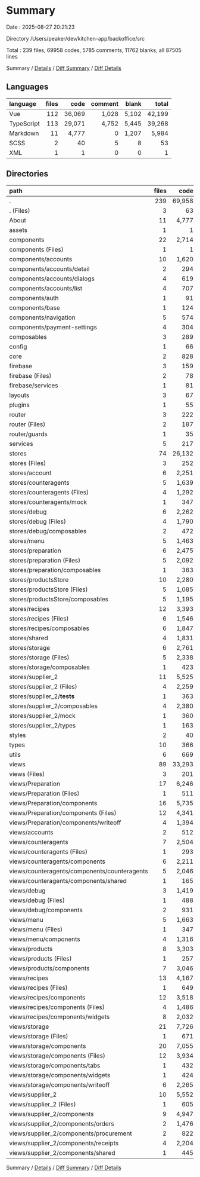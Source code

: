 # Summary

Date : 2025-08-27 20:21:23

Directory /Users/peaker/dev/kitchen-app/backoffice/src

Total : 239 files, 69958 codes, 5785 comments, 11762 blanks, all 87505 lines

Summary / [Details](details.md) / [Diff Summary](diff.md) / [Diff Details](diff-details.md)

## Languages

| language   | files |   code | comment | blank |  total |
| :--------- | ----: | -----: | ------: | ----: | -----: |
| Vue        |   112 | 36,069 |   1,028 | 5,102 | 42,199 |
| TypeScript |   113 | 29,071 |   4,752 | 5,445 | 39,268 |
| Markdown   |    11 |  4,777 |       0 | 1,207 |  5,984 |
| SCSS       |     2 |     40 |       5 |     8 |     53 |
| XML        |     1 |      1 |       0 |     0 |      1 |

## Directories

| path                                         | files |   code | comment |  blank |  total |
| :------------------------------------------- | ----: | -----: | ------: | -----: | -----: |
| .                                            |   239 | 69,958 |   5,785 | 11,762 | 87,505 |
| . (Files)                                    |     3 |     63 |      15 |     23 |    101 |
| About                                        |    11 |  4,777 |       0 |  1,207 |  5,984 |
| assets                                       |     1 |      1 |       0 |      0 |      1 |
| components                                   |    22 |  2,714 |      72 |    371 |  3,157 |
| components (Files)                           |     1 |      1 |       0 |      1 |      2 |
| components/accounts                          |    10 |  1,620 |      18 |    212 |  1,850 |
| components/accounts/detail                   |     2 |    294 |       0 |     41 |    335 |
| components/accounts/dialogs                  |     4 |    619 |       6 |     68 |    693 |
| components/accounts/list                     |     4 |    707 |      12 |    103 |    822 |
| components/auth                              |     1 |     91 |       0 |     16 |    107 |
| components/base                              |     1 |    124 |       0 |     14 |    138 |
| components/navigation                        |     5 |    574 |      54 |     85 |    713 |
| components/payment-settings                  |     4 |    304 |       0 |     43 |    347 |
| composables                                  |     3 |    289 |      92 |     64 |    445 |
| config                                       |     1 |     66 |       4 |      8 |     78 |
| core                                         |     2 |    828 |     149 |    188 |  1,165 |
| firebase                                     |     3 |    159 |       3 |     25 |    187 |
| firebase (Files)                             |     2 |     78 |       2 |     15 |     95 |
| firebase/services                            |     1 |     81 |       1 |     10 |     92 |
| layouts                                      |     3 |     67 |       3 |     14 |     84 |
| plugins                                      |     1 |     55 |       4 |      2 |     61 |
| router                                       |     3 |    222 |      14 |     17 |    253 |
| router (Files)                               |     2 |    187 |      13 |     11 |    211 |
| router/guards                                |     1 |     35 |       1 |      6 |     42 |
| services                                     |     5 |    217 |       6 |     50 |    273 |
| stores                                       |    74 | 26,132 |   3,878 |  4,825 | 34,835 |
| stores (Files)                               |     3 |    252 |       8 |     44 |    304 |
| stores/account                               |     6 |  2,251 |      99 |    311 |  2,661 |
| stores/counteragents                         |     5 |  1,639 |     273 |    346 |  2,258 |
| stores/counteragents (Files)                 |     4 |  1,292 |     199 |    313 |  1,804 |
| stores/counteragents/mock                    |     1 |    347 |      74 |     33 |    454 |
| stores/debug                                 |     6 |  2,262 |     394 |    379 |  3,035 |
| stores/debug (Files)                         |     4 |  1,790 |     219 |    284 |  2,293 |
| stores/debug/composables                     |     2 |    472 |     175 |     95 |    742 |
| stores/menu                                  |     5 |  1,463 |     163 |    182 |  1,808 |
| stores/preparation                           |     6 |  2,475 |     249 |    407 |  3,131 |
| stores/preparation (Files)                   |     5 |  2,092 |     167 |    344 |  2,603 |
| stores/preparation/composables               |     1 |    383 |      82 |     63 |    528 |
| stores/productsStore                         |    10 |  2,280 |     300 |    427 |  3,007 |
| stores/productsStore (Files)                 |     5 |  1,085 |     165 |    194 |  1,444 |
| stores/productsStore/composables             |     5 |  1,195 |     135 |    233 |  1,563 |
| stores/recipes                               |    12 |  3,393 |     721 |    720 |  4,834 |
| stores/recipes (Files)                       |     6 |  1,546 |     231 |    274 |  2,051 |
| stores/recipes/composables                   |     6 |  1,847 |     490 |    446 |  2,783 |
| stores/shared                                |     4 |  1,831 |     214 |    366 |  2,411 |
| stores/storage                               |     6 |  2,761 |     271 |    434 |  3,466 |
| stores/storage (Files)                       |     5 |  2,338 |     187 |    363 |  2,888 |
| stores/storage/composables                   |     1 |    423 |      84 |     71 |    578 |
| stores/supplier_2                            |    11 |  5,525 |   1,186 |  1,209 |  7,920 |
| stores/supplier_2 (Files)                    |     4 |  2,259 |     424 |    514 |  3,197 |
| stores/supplier_2/**tests**                  |     1 |    363 |      22 |     55 |    440 |
| stores/supplier_2/composables                |     4 |  2,380 |     626 |    524 |  3,530 |
| stores/supplier_2/mock                       |     1 |    360 |      32 |     83 |    475 |
| stores/supplier_2/types                      |     1 |    163 |      82 |     33 |    278 |
| styles                                       |     2 |     40 |       5 |      8 |     53 |
| types                                        |    10 |    366 |      67 |     60 |    493 |
| utils                                        |     6 |    669 |     261 |    146 |  1,076 |
| views                                        |    89 | 33,293 |   1,212 |  4,754 | 39,259 |
| views (Files)                                |     3 |    201 |       5 |     38 |    244 |
| views/Preparation                            |    17 |  6,246 |     316 |    852 |  7,414 |
| views/Preparation (Files)                    |     1 |    511 |      16 |     80 |    607 |
| views/Preparation/components                 |    16 |  5,735 |     300 |    772 |  6,807 |
| views/Preparation/components (Files)         |    12 |  4,341 |     260 |    562 |  5,163 |
| views/Preparation/components/writeoff        |     4 |  1,394 |      40 |    210 |  1,644 |
| views/accounts                               |     2 |    512 |       7 |     78 |    597 |
| views/counteragents                          |     7 |  2,504 |      73 |    333 |  2,910 |
| views/counteragents (Files)                  |     1 |    293 |      13 |     48 |    354 |
| views/counteragents/components               |     6 |  2,211 |      60 |    285 |  2,556 |
| views/counteragents/components/counteragents |     5 |  2,046 |      54 |    259 |  2,359 |
| views/counteragents/components/shared        |     1 |    165 |       6 |     26 |    197 |
| views/debug                                  |     3 |  1,419 |      50 |    233 |  1,702 |
| views/debug (Files)                          |     1 |    488 |      27 |     62 |    577 |
| views/debug/components                       |     2 |    931 |      23 |    171 |  1,125 |
| views/menu                                   |     5 |  1,663 |      31 |    214 |  1,908 |
| views/menu (Files)                           |     1 |    347 |       7 |     48 |    402 |
| views/menu/components                        |     4 |  1,316 |      24 |    166 |  1,506 |
| views/products                               |     8 |  3,303 |      94 |    458 |  3,855 |
| views/products (Files)                       |     1 |    257 |       9 |     41 |    307 |
| views/products/components                    |     7 |  3,046 |      85 |    417 |  3,548 |
| views/recipes                                |    13 |  4,167 |      90 |    596 |  4,853 |
| views/recipes (Files)                        |     1 |    649 |      17 |     90 |    756 |
| views/recipes/components                     |    12 |  3,518 |      73 |    506 |  4,097 |
| views/recipes/components (Files)             |     4 |  1,486 |      33 |    228 |  1,747 |
| views/recipes/components/widgets             |     8 |  2,032 |      40 |    278 |  2,350 |
| views/storage                                |    21 |  7,726 |     377 |  1,090 |  9,193 |
| views/storage (Files)                        |     1 |    671 |      14 |     80 |    765 |
| views/storage/components                     |    20 |  7,055 |     363 |  1,010 |  8,428 |
| views/storage/components (Files)             |    12 |  3,934 |     266 |    550 |  4,750 |
| views/storage/components/tabs                |     1 |    432 |      13 |     52 |    497 |
| views/storage/components/widgets             |     1 |    424 |      22 |     43 |    489 |
| views/storage/components/writeoff            |     6 |  2,265 |      62 |    365 |  2,692 |
| views/supplier_2                             |    10 |  5,552 |     169 |    862 |  6,583 |
| views/supplier_2 (Files)                     |     1 |    605 |      14 |     96 |    715 |
| views/supplier_2/components                  |     9 |  4,947 |     155 |    766 |  5,868 |
| views/supplier_2/components/orders           |     2 |  1,476 |      47 |    223 |  1,746 |
| views/supplier_2/components/procurement      |     2 |    822 |      33 |    122 |    977 |
| views/supplier_2/components/receipts         |     4 |  2,204 |      62 |    372 |  2,638 |
| views/supplier_2/components/shared           |     1 |    445 |      13 |     49 |    507 |

Summary / [Details](details.md) / [Diff Summary](diff.md) / [Diff Details](diff-details.md)
